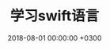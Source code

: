 ---
layout: post
title: 学习swift语言
date: 2018-08-01 00:00:00 +0300
description: You’ll find this post in your `_posts` directory. Go ahead and edit it and re-build the site to see your changes. # Add post description (optional)
img: jackzc-rxswift.jpg # Add image post (optional)
tags: [框架] # add tag
---